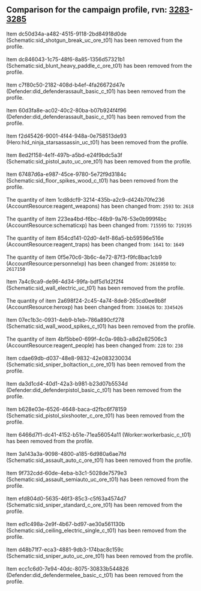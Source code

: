 ## Comparison for the campaign profile, rvn: [3283](https://github.com/PRO100KatYT/FortniteProfileRevisions/tree/main/profiles/campaign/3283%20campaign.json)-[3285](https://github.com/PRO100KatYT/FortniteProfileRevisions/tree/main/profiles/campaign/3285%20campaign.json)

Item dc50d34a-a482-4515-9118-2bd84918d0de (Schematic:sid_shotgun_break_uc_ore_t01) has been removed from the profile.
<br><br>
Item dc846043-1c75-48f6-8a85-1356d57321b1 (Schematic:sid_blunt_heavy_paddle_c_ore_t01) has been removed from the profile.
<br><br>
Item c7f80c50-2182-408d-b4ef-4fa26672d47e (Defender:did_defenderassault_basic_c_t01) has been removed from the profile.
<br><br>
Item 60d3fa8e-ac02-40c2-80ba-b07b924f4f96 (Defender:did_defenderassault_basic_c_t01) has been removed from the profile.
<br><br>
Item f2d45426-9001-4f44-948a-0e758513de93 (Hero:hid_ninja_starsassassin_uc_t01) has been removed from the profile.
<br><br>
Item 8ed2f158-4e1f-497b-a5bd-e24f9bdc5a3f (Schematic:sid_pistol_auto_uc_ore_t01) has been removed from the profile.
<br><br>
Item 67487d6a-e987-45ce-9780-5e72f9d3184c (Schematic:sid_floor_spikes_wood_c_t01) has been removed from the profile.
<br><br>
The quantity of item 1cd8dcf9-3214-435b-a2c9-d424b70fe236 (AccountResource:reagent_weapons) has been changed from: `2593` to: `2618`
<br><br>
The quantity of item 223ea4bd-f6bc-46b9-9a76-53e0b999f4bc (AccountResource:schematicxp) has been changed from: `715595` to: `719195`
<br><br>
The quantity of item 854cd141-02d0-4e1f-86a5-bb59596e516e (AccountResource:reagent_traps) has been changed from: `1641` to: `1649`
<br><br>
The quantity of item 0f5e70c6-3b6c-4e72-87f3-f9fc8bac1cb9 (AccountResource:personnelxp) has been changed from: `2616950` to: `2617150`
<br><br>
Item 7a4c9ca9-de96-4d34-99fa-bdf5d1d2f2f4 (Schematic:sid_wall_electric_uc_t01) has been removed from the profile.
<br><br>
The quantity of item 2a698f24-2c45-4a74-8de8-265cd0ee9b8f (AccountResource:heroxp) has been changed from: `3344626` to: `3345426`
<br><br>
Item 07ec1b3c-0931-4eb9-b1eb-786a890cf278 (Schematic:sid_wall_wood_spikes_c_t01) has been removed from the profile.
<br><br>
The quantity of item 4bf5bbe0-699f-4c0a-98b3-a8d2e82506c3 (AccountResource:reagent_people) has been changed from: `228` to: `238`
<br><br>
Item cdae69db-d037-48e8-9832-42e083230034 (Schematic:sid_sniper_boltaction_c_ore_t01) has been removed from the profile.
<br><br>
Item da3d1cd4-40d1-42a3-b981-b23d07b5534d (Defender:did_defenderpistol_basic_c_t01) has been removed from the profile.
<br><br>
Item b628e03e-6526-4648-baca-d2fbc6f78159 (Schematic:sid_pistol_sixshooter_c_ore_t01) has been removed from the profile.
<br><br>
Item 6466d7f1-dc41-4152-b51e-71ea56054a11 (Worker:workerbasic_c_t01) has been removed from the profile.
<br><br>
Item 3a143a3a-9098-4800-a185-6d980a6ae7fd (Schematic:sid_assault_auto_c_ore_t01) has been removed from the profile.
<br><br>
Item 9f732cdd-60de-4eba-b3c1-5028de7579e3 (Schematic:sid_assault_semiauto_uc_ore_t01) has been removed from the profile.
<br><br>
Item efd804d0-5635-46f3-85c3-c5f63a4574d7 (Schematic:sid_sniper_standard_c_ore_t01) has been removed from the profile.
<br><br>
Item ed1c498a-2e9f-4b67-bd97-ae30a561130b (Schematic:sid_ceiling_electric_single_c_t01) has been removed from the profile.
<br><br>
Item d48b71f7-eca3-4881-9db3-174bac8c159c (Schematic:sid_sniper_auto_uc_ore_t01) has been removed from the profile.
<br><br>
Item ecc1c6d0-7e94-40dc-8075-30833b544826 (Defender:did_defendermelee_basic_c_t01) has been removed from the profile.
<br><br>

